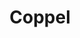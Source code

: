 ---
title: "Coppel"
url: /villa-guerrero-estado-de-mexico-mexico/coppel/
shop: grandes almacenes
---